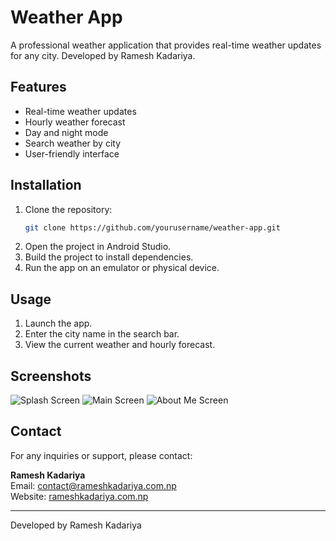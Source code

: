# Weather App

A professional weather application that provides real-time weather updates for any city. Developed by Ramesh Kadariya.

## Features

- Real-time weather updates
- Hourly weather forecast
- Day and night mode
- Search weather by city
- User-friendly interface

## Installation

1. Clone the repository:
    ```sh
    git clone https://github.com/yourusername/weather-app.git
    ```
2. Open the project in Android Studio.
3. Build the project to install dependencies.
4. Run the app on an emulator or physical device.

## Usage

1. Launch the app.
2. Enter the city name in the search bar.
3. View the current weather and hourly forecast.

## Screenshots

![Splash Screen](screenshots/splash_screen.png)
![Main Screen](screenshots/main_screen.png)
![About Me Screen](screenshots/about_me_screen.png)

## Contact

For any inquiries or support, please contact:

**Ramesh Kadariya**  
Email: [contact@rameshkadariya.com.np](mailto:contact@rameshkadariya.com.np)  
Website: [rameshkadariya.com.np](https://rameshkadariya.com.np)

---

Developed by Ramesh Kadariya
